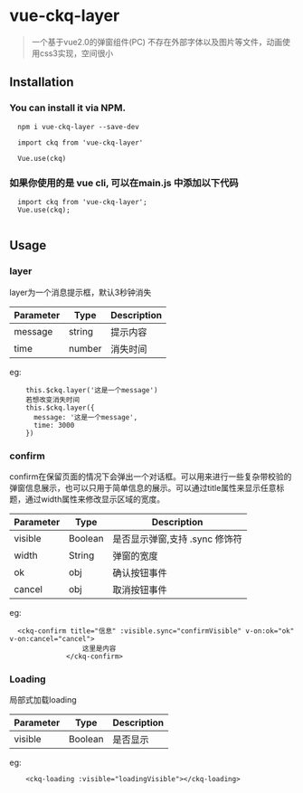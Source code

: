 # vue-ckq-layer

> 一个基于vue2.0的弹窗组件(PC)
> 不存在外部字体以及图片等文件，动画使用css3实现，空间很小



## Installation
### You can install it via NPM.

```
  npm i vue-ckq-layer --save-dev

  import ckq from 'vue-ckq-layer'

  Vue.use(ckq)
```


### 如果你使用的是 vue cli, 可以在main.js 中添加以下代码

```
  import ckq from 'vue-ckq-layer';
  Vue.use(ckq);
  
```


## Usage

### layer

layer为一个消息提示框，默认3秒钟消失

| Parameter | Type | Description |
| -------- | ------- | ------ |
| message | string | 提示内容 |
| time | number | 消失时间 |

eg:

```
    this.$ckq.layer('这是一个message')
    若想改变消失时间
    this.$ckq.layer({
      message: '这是一个message',
      time: 3000
    })
```

### confirm

confirm在保留页面的情况下会弹出一个对话框。可以用来进行一些复杂带校验的弹窗信息展示，也可以只用于简单信息的展示。可以通过title属性来显示任意标题，通过width属性来修改显示区域的宽度。

| Parameter | Type | Description |
| --------| ------- | -------- |
| visible | Boolean | 是否显示弹窗,支持 .sync 修饰符 |
| width | String | 弹窗的宽度 |
| ok | obj | 确认按钮事件 |
| cancel | obj | 取消按钮事件 |

eg:

```
  <ckq-confirm title="信息" :visible.sync="confirmVisible" v-on:ok="ok" v-on:cancel="cancel">
                  这里是内容
              </ckq-confirm>
```

### Loading

局部式加载loading

| Parameter | Type | Description |
| --------| ------ | ----- |
| visible | Boolean | 是否显示 |

eg:

```
    <ckq-loading :visible="loadingVisible"></ckq-loading>
```

